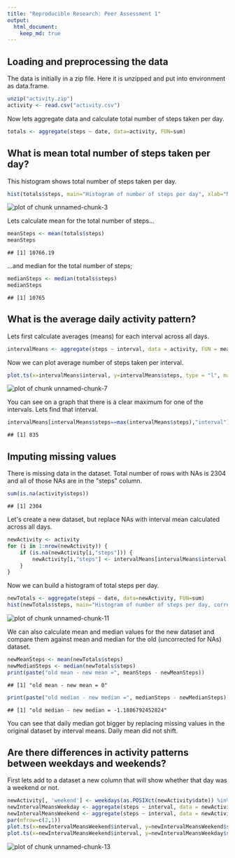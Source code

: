 ```yaml
---
title: "Reproducible Research: Peer Assessment 1"
output: 
  html_document:
    keep_md: true
---
```



## Loading and preprocessing the data
The data is initially in a zip file. Here it is unzipped and put into environment as data.frame.

```r
unzip("activity.zip")
activity <- read.csv("activity.csv")
```

Now lets aggregate data and calculate total number of steps taken per day.

```r
totals <- aggregate(steps ~ date, data=activity, FUN=sum)
```

## What is mean total number of steps taken per day?
This histogram shows total number of steps taken per day.

```r
hist(totals$steps, main="Histogram of number of steps per day", xlab="Number of steps a day")
```

![plot of chunk unnamed-chunk-3](./figures/unnamed-chunk-3-1.png) 

Lets calculate mean for the total number of steps...

```r
meanSteps <- mean(totals$steps)
meanSteps
```

```
## [1] 10766.19
```

...and median for the total number of steps;

```r
medianSteps <- median(totals$steps)
medianSteps
```

```
## [1] 10765
```

## What is the average daily activity pattern?
Lets first calculate averages (means) for each interval across all days.

```r
intervalMeans <- aggregate(steps ~ interval, data = activity, FUN = mean)
```

Now we can plot average number of steps taken per interval.

```r
plot.ts(x=intervalMeans$interval, y=intervalMeans$steps, type = "l", main="Average number of steps taken per time interval", xlab="Time interval", ylab="Average number of steps")
```

![plot of chunk unnamed-chunk-7](./figures/unnamed-chunk-7-1.png) 

You can see on a graph that there is a clear maximum for one of the intervals. Lets find that interval.

```r
intervalMeans[intervalMeans$steps==max(intervalMeans$steps),"interval"]
```

```
## [1] 835
```

## Imputing missing values
There is missing data in the dataset. Total number of rows with NAs is 2304 and all of those NAs are in the "steps" column.

```r
sum(is.na(activity$steps))
```

```
## [1] 2304
```

Let's create a new dataset, but replace NAs with interval mean calculated across all days.

```r
newActivity <- activity
for (i in 1:nrow(newActivity)) {
    if (is.na(newActivity[i,"steps"])) {
        newActivity[i,"steps"] <- intervalMeans[intervalMeans$interval == newActivity[i,"interval"],"steps"]
    }
}
```

Now we can build a histogram of total steps per day.

```r
newTotals <- aggregate(steps ~ date, data=newActivity, FUN=sum)
hist(newTotals$steps, main="Histogram of number of steps per day, corrected for missing values", xlab="Number of steps a day")
```

![plot of chunk unnamed-chunk-11](./figures/unnamed-chunk-11-1.png) 

We can also calculate mean and median values for the new dataset and compare them against mean and median for the old (uncorrected for NAs) dataset.

```r
newMeanSteps <- mean(newTotals$steps)
newMedianSteps <- median(newTotals$steps)
print(paste("old mean - new mean =", meanSteps - newMeanSteps))
```

```
## [1] "old mean - new mean = 0"
```

```r
print(paste("old median - new median =", medianSteps - newMedianSteps))
```

```
## [1] "old median - new median = -1.1886792452824"
```
You can see that daily median got bigger by replacing missing values in the original dataset by interval means. Daily mean did not shift.

## Are there differences in activity patterns between weekdays and weekends?
First lets add to a dataset a new column that will show whether that day was a weekend or not.

```r
newActivity[, 'weekend'] <- weekdays(as.POSIXct(newActivity$date)) %in% c('Saturday', 'Sunday')
newIntervalMeansWeekday <- aggregate(steps ~ interval, data = newActivity[newActivity$weekend == FALSE,], FUN = mean)
newIntervalMeansWeekend <- aggregate(steps ~ interval, data = newActivity[newActivity$weekend == TRUE,], FUN = mean)
par(mfrow=c(2,1))
plot.ts(x=newIntervalMeansWeekend$interval, y=newIntervalMeansWeekend$steps, type = "l", main="Average number of steps taken per time interval on weekends", xlab="Time interval", ylab="Average number of steps")
plot.ts(x=newIntervalMeansWeekend$interval, y=newIntervalMeansWeekday$steps, type = "l", main="Average number of steps taken per time interval on weekdays", xlab="Time interval", ylab="Average number of steps")
```

![plot of chunk unnamed-chunk-13](./figures/unnamed-chunk-13-1.png) 
